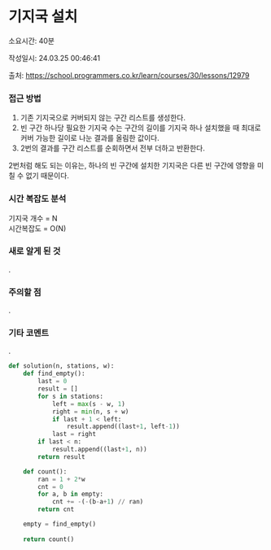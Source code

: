 # 기지국 설치

소요시간: 40분

작성일시: 24.03.25 00:46:41

출처: https://school.programmers.co.kr/learn/courses/30/lessons/12979

### 접근 방법
1. 기존 기지국으로 커버되지 않는 구간 리스트를 생성한다.
2. 빈 구간 하나당 필요한 기지국 수는 구간의 길이를 기지국 하나 설치했을 때 최대로 커버 가능한 길이로 나눈 결과를 올림한 값이다.
3. 2번의 결과를 구간 리스트를 순회하면서 전부 더하고 반환한다.

2번처럼 해도 되는 이유는, 하나의 빈 구간에 설치한 기지국은 다른 빈 구간에 영향을 미칠 수 없기 때문이다.

### 시간 복잡도 분석
기지국 개수 = N  
시간복잡도 = O(N)

### 새로 알게 된 것
.

### 주의할 점
.

### 기타 코멘트
.

```python
def solution(n, stations, w):
    def find_empty():
        last = 0
        result = []
        for s in stations:
            left = max(s - w, 1)
            right = min(n, s + w)
            if last + 1 < left:
                result.append((last+1, left-1))
            last = right
        if last < n:
            result.append((last+1, n))
        return result

    def count():
        ran = 1 + 2*w
        cnt = 0
        for a, b in empty:
            cnt += -(-(b-a+1) // ran)
        return cnt

    empty = find_empty()
    
    return count()
```
